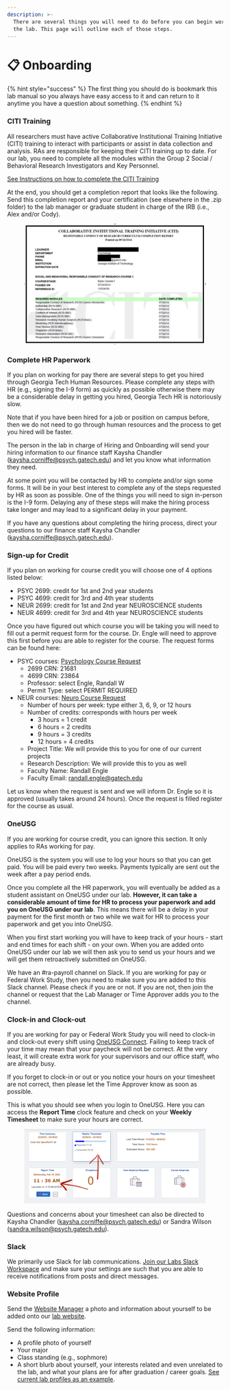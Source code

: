```yaml
---
description: >-
  There are several things you will need to do before you can begin working in
  the lab. This page will outline each of those steps.
---
```


# 📋 Onboarding

{% hint style="success" %}
The first thing you should do is bookmark this lab manual so you always have easy access to it and can return to it anytime you have a question about something.
{% endhint %}

### CITI Training

All researchers must have active Collaborative Institutional Training Initiative (CITI) training to interact with participants or assist in data collection and analysis. RAs are responsible for keeping their CITI training up to date. For our lab, you need to complete all the modules within the Group 2 Social / Behavioral Research Investigators and Key Personnel.

[See Instructions on how to complete the CITI Training](https://researchintegrity.gatech.edu/irb-required-training)

At the end, you should get a completion report that looks like the following. Send this completion report and your certification (see elsewhere in the .zip folder) to the lab manager or graduate student in charge of the IRB (i.e., Alex and/or Cody).

<figure><img src="../.gitbook/assets/citi.PNG" alt=""><figcaption></figcaption></figure>

### Complete HR Paperwork

If you plan on working for pay there are several steps to get you hired through Georgia Tech Human Resources. Please complete any steps with HR (e.g., signing the I-9 form) as quickly as possible otherwise there may be a considerable delay in getting you hired, Georgia Tech HR is notoriously slow.

Note that if you have been hired for a job or position on campus before, then we do not need to go through human resources and the process to get you hired will be faster.

The person in the lab in charge of Hiring and Onboarding will send your hiring information to our finance staff Kaysha Chandler ([kaysha.corniffe@psych.gatech.edu](mailto:kaysha.corniffe@psych.gatech.edu)) and let you know what information they need.

At some point you will be contacted by HR to complete and/or sign some forms. It will be in your best interest to complete any of the steps requested by HR as soon as possible. One of the things you will need to sign in-person is the I-9 form. Delaying any of these steps will make the hiring process take longer and may lead to a significant delay in your payment.

If you have any questions about completing the hiring process, direct your questions to our finance staff Kaysha Chandler ([kaysha.corniffe@psych.gatech.edu](mailto:kaysha.corniffe@psych.gatech.edu)).

### Sign-up for Credit

If you plan on working for course credit you will choose one of 4 options listed below:

* PSYC 2699: credit for 1st and 2nd year students
* PSYC 4699: credit for 3rd and 4th year students
* NEUR 2699: credit for 1st and 2nd year NEUROSCIENCE students
* NEUR 4699: credit for 3rd and 4th year NEUROSCIENCE students

Once you have figured out which course you will be taking you will need to fill out a permit request form for the course. Dr. Engle will need to approve this first before you are able to register for the course. The request forms can be found here:

* PSYC courses: [Psychology Course Request](https://forms2.cos.gatech.edu/psych-course-request)
  * 2699 CRN: 21681
  * 4699 CRN: 23864
  * Professor: select Engle, Randall W
  * Permit Type: select PERMIT REQUIRED
* NEUR courses: [Neuro Course Request](https://forms2.cos.gatech.edu/undergraduate-research-permit)
  * Number of hours per week: type either 3, 6, 9, or 12 hours
  * Number of credits: corresponds with hours per week
    * 3 hours = 1 credit
    * 6 hours = 2 credits
    * 9 hours = 3 credits
    * 12 hours = 4 credits
  * Project Title: We will provide this to you for one of our current projects
  * Research Description: We will provide this to you as well
  * Faculty Name: Randall Engle
  * Faculty Email: [randall.engle@gatech.edu](mailto:randall.engle@gatech.edu)

Let us know when the request is sent and we will inform Dr. Engle so it is approved (usually takes around 24 hours). Once the request is filled register for the course as usual.

### OneUSG

If you are working for course credit, you can ignore this section. It only applies to RAs working for pay.

OneUSG is the system you will use to log your hours so that you can get paid. You will be paid every two weeks. Payments typically are sent out the week after a pay period ends.

Once you complete all the HR paperwork, you will eventually be added as a student assistant on OneUSG under our lab. **However, it can take a considerable amount of time for HR to process your paperwork and add you on OneUSG under our lab**. This means there will be a delay in your payment for the first month or two while we wait for HR to process your paperwork and get you into OneUSG.

When you first start working you will have to keep track of your hours - start and end times for each shift - on your own. When you are added onto OneUSG under our lab we will then ask you to send us your hours and we will get them retroactively submitted on OneUSG.

We have an #ra-payroll channel on Slack. If you are working for pay or Federal Work Study, then you need to make sure you are added to this Slack channel. Please check if you are or not. If you are not, then join the channel or request that the Lab Manager or Time Approver adds you to the channel.

### Clock-in and Clock-out

If you are working for pay or Federal Work Study you will need to clock-in and clock-out every shift using [OneUSG Connect](https://oneusgconnect.usg.edu/). Failing to keep track of your time may mean that your paycheck will not be correct. At the very least, it will create extra work for your supervisors and our office staff, who are already busy.

If you forget to clock-in or out or you notice your hours on your timesheet are not correct, then please let the Time Approver know as soon as possible.

This is what you should see when you login to OneUSG. Here you can access the **Report Time** clock feature and check on your **Weekly Timesheet** to make sure your hours are correct.

<figure><img src="../.gitbook/assets/oneusg.PNG" alt=""><figcaption></figcaption></figure>

Questions and concerns about your timesheet can also be directed to Kaysha Chandler ([kaysha.corniffe@psych.gatech.edu](mailto:kaysha.corniffe@psych.gatech.edu)) or Sandra Wilson ([sandra.wilson@psych.gatech.edu](mailto:sandra.wilson@psych.gatech.edu)).

### Slack

We primarily use Slack for lab communications. [Join our Labs Slack Workspace](https://join.slack.com/t/englelab-gatech/signup) and make sure your settings are such that you are able to receive notifications from posts and direct messages.

### Website Profile

Send the [Website Manager](people.md) a photo and information about yourself to be added onto our [lab website](https://englelab.gatech.edu/people).

Send the following information:

* A profile photo of yourself
* Your major
* Class standing (e.g., sophmore)
* A short blurb about yourself, your interests related and even unrelated to the lab, and what your plans are for after graduation / career goals. [See current lab profiles as an example](https://englelab.gatech.edu/people.html#undergrads).
